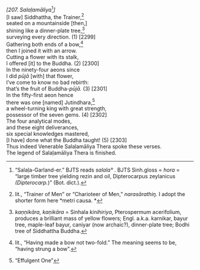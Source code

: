 *\[207. Salaḷamāliya*[^1]*\]*  
\[I saw\] Siddhattha, the Trainer,[^2]  
seated on a mountainside \[then,\]  
shining like a dinner-plate tree,[^3]  
surveying every direction. (1) \[2299\]  
Gathering both ends of a bow,[^4]  
then I joined it with an arrow.  
Cutting a flower with its stalk,  
I offered \[it\] to the Buddha. (2) \[2300\]  
In the ninety-four aeons since  
I did *pūjā* \[with\] that flower,  
I’ve come to know no bad rebirth:  
that’s the fruit of Buddha-*pūjā.* (3) \[2301\]  
In the fifty-first aeon hence  
there was one \[named\] Jutindhara,[^5]  
a wheel-turning king with great strength,  
possessor of the seven gems. (4) \[2302\]  
The four analytical modes,  
and these eight deliverances,  
six special knowledges mastered,  
\[I have\] done what the Buddha taught! (5) \[2303\]  
Thus indeed Venerable Salaḷamāliya Thera spoke these verses.  
The legend of Salaḷamāliya Thera is finished.  
[^1]: “Salaḷa-Garland-er.” BJTS reads *salala°* . BJTS Sinh.gloss =
    *hora* = “large timber tree yielding rezin and oil, Dipterocarpus
    zeylanicus *(Dipterocarp.*)” (Bot. dict.).  
[^2]: lit., “Trainer of Men” or “Charioteer of Men,” *narasārathiŋ.* I
    adopt the shorter form here *metri causa. *  
[^3]: *kaṇṇikāra, kaṇikāra* = Sinhala *kinihiriya*, Pterospermum
    acerifolium, produces a brilliant mass of yellow flowers; Engl.
    a.k.a. karnikar, bayur tree, maple-leaf bayur, caniyar (now
    archaic?), dinner-plate tree; Bodhi tree of Siddhattha Buddha.  
[^4]: lit., “Having made a bow not two-fold.” The meaning seems to be,
    “having strung a bow”.  
[^5]: “Effulgent One”
